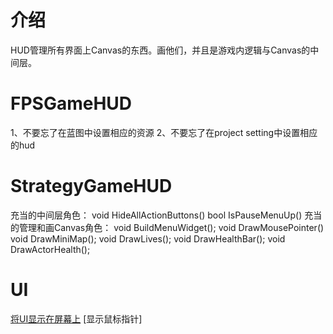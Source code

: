 



















# 介绍 #
HUD管理所有界面上Canvas的东西。画他们，并且是游戏内逻辑与Canvas的中间层。

# FPSGameHUD #
1、不要忘了在蓝图中设置相应的资源
2、不要忘了在project setting中设置相应的hud

# StrategyGameHUD #
充当的中间层角色：
void HideAllActionButtons()
bool IsPauseMenuUp()
充当的管理和画Canvas角色：
void BuildMenuWidget();
void DrawMousePointer()
void DrawMiniMap();
void DrawLives();
void DrawHealthBar();
void DrawActorHealth();

# UI
[将UI显示在屏幕上](https://docs.unrealengine.com/latest/INT/Engine/UMG/UserGuide/CreatingWidgets/)
[显示鼠标指针]